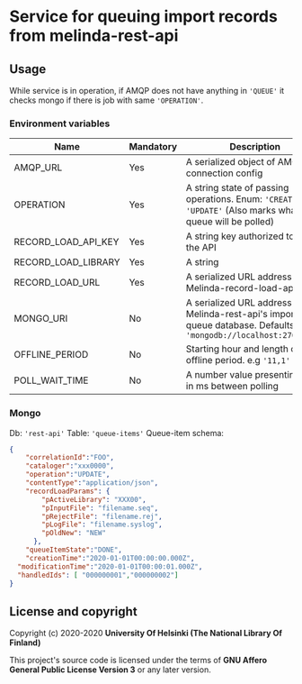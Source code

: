 # Service for queuing import records from melinda-rest-api

## Usage
While service is in operation, if AMQP does not have anything in `'QUEUE'` it checks mongo if there is job with same `'OPERATION'`.

### Environment variables
| Name                | Mandatory | Description                                                                                                        |
|---------------------|-----------|--------------------------------------------------------------------------------------------------------------------|
| AMQP_URL            | Yes       | A serialized object of AMQP connection config                                                                      |
| OPERATION           | Yes       | A string state of passing operations. Enum: `'CREATE'` or `'UPDATE'` (Also marks what queue will be polled)        |
| RECORD_LOAD_API_KEY | Yes       | A string key authorized to use the API                                                                             |
| RECORD_LOAD_LIBRARY | Yes       | A string                                                                                                           |
| RECORD_LOAD_URL     | Yes       | A serialized URL address of Melinda-record-load-api                                                                |
| MONGO_URI           | No        | A serialized URL address of Melinda-rest-api's import queue database. Defaults to `'mongodb://localhost:27017/db'` |
| OFFLINE_PERIOD      | No        | Starting hour and length of offline period. e.g `'11,1'`                                                           |
| POLL_WAIT_TIME      | No        | A number value presenting time in ms between polling                                                               |



### Mongo
Db: `'rest-api'`
Table: `'queue-items'`
Queue-item schema:
```json
{
	"correlationId":"FOO",
	"cataloger":"xxx0000",
	"operation":"UPDATE",
	"contentType":"application/json",
	"recordLoadParams": {
        "pActiveLibrary": "XXX00",
        "pInputFile": "filename.seq",
        "pRejectFile": "filename.rej",
        "pLogFile": "filename.syslog",
        "pOldNew": "NEW"
      },
	"queueItemState":"DONE",
	"creationTime":"2020-01-01T00:00:00.000Z",
  "modificationTime":"2020-01-01T00:00:01.000Z",
  "handledIds": [ "000000001","000000002"]
}
```

## License and copyright

Copyright (c) 2020-2020 **University Of Helsinki (The National Library Of Finland)**

This project's source code is licensed under the terms of **GNU Affero General Public License Version 3** or any later version.